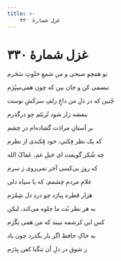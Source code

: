 ```yaml
---
title: >-
    غزل شمارهٔ ۳۳۰
---
```

# غزل شمارهٔ ۳۳۰

<div class="b" id="bn1"><div class="m1"><p>تو همچو صبحی و من شمعِ خلوتِ سَحَرم</p></div>
<div class="m2"><p>تبسمی کن و جان بین که چون همی‌سِپُرَم</p></div></div>
<div class="b" id="bn2"><div class="m1"><p>چُنین که در دلِ من داغِ زلفِ سرکَشِ توست</p></div>
<div class="m2"><p>بنفشه زار شود تُربَتَم چو درگذرم</p></div></div>
<div class="b" id="bn3"><div class="m1"><p>بر آستانِ مرادَت گشاده‌ام درِ چشم</p></div>
<div class="m2"><p>که یک نظر فِکنی، خود فِکندی از نظرم</p></div></div>
<div class="b" id="bn4"><div class="m1"><p>چه شُکر گویمت ای خیلِ غم، عَفاکَ الله</p></div>
<div class="m2"><p>که روزِ بی‌کسی آخر نمی‌روی ز سرم</p></div></div>
<div class="b" id="bn5"><div class="m1"><p>غلامِ مردمِ چشمم، که با سیاه دلی</p></div>
<div class="m2"><p>هزار قطره بِبارَد چو دردِ دل شِمُرَم</p></div></div>
<div class="b" id="bn6"><div class="m1"><p>به هر نظر بُت ما جلوه می‌کند، لیکن</p></div>
<div class="m2"><p>کس این کرشمه نبیند که من همی‌ نِگَرَم</p></div></div>
<div class="b" id="bn7"><div class="m1"><p>به خاکِ حافظ اگر یار بگذرد چون باد</p></div>
<div class="m2"><p>ز شوق در دلِ آن تنگنا کفن بِدَرَم</p></div></div>
